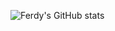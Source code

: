 ![Ferdy's GitHub stats](https://github-readme-stats.vercel.app/api?username=ferdyfebriyanto&show_icons=true)
